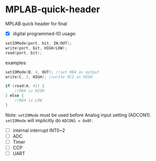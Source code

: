 # MPLAB-quick-header
MPLAB quick header for final 

- [x] digital programmed-IO
usage:
```c
setIOMode(port, bit, IN/OUT);
write(port, bit, HIGH/LOW);
read(port, bit);
```
examples:
```c
setIOMode(B, 4, OUT); //set RB4 as output
write(C, 2, HIGH); //write RC2 as HIGH

if (read(A, 4)) {
    //RA4 is HIGH
} else {
    //RA4 is LOW
}
```
Note: `setIOMode` must be used before Analog input setting (ADCON1). `setIOMode` will implicitly do `ADCON1 = 0x0F`.

- [ ] internal interrupt INT0~2
- [ ] ADC
- [ ] Timer
- [ ] CCP
- [ ] UART
